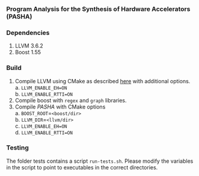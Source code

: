 ### Program Analysis for the Synthesis of Hardware Accelerators (PASHA)

### Dependencies 

1. LLVM 3.6.2  
2. Boost 1.55  

### Build 

1. Compile LLVM using CMake as described [here](http://llvm.org/docs/CMake.html) with additional options.  
    a. `LLVM_ENABLE_EH=ON`  
    b. `LLVM_ENABLE_RTTI=ON`  
2. Compile boost with `regex` and `graph` libraries.  
3. Compile _PASHA_ with CMake options  
    a. `BOOST_ROOT`=`<boost/dir>`  
    b. `LLVM_DIR`=`<llvm/dir>`  
    c. `LLVM_ENABLE_EH=ON`  
    d. `LLVM_ENABLE_RTTI=ON`  

### Testing
The folder tests contains a script `run-tests.sh`. Please modify the variables in the script to point to executables in the correct directories. 
